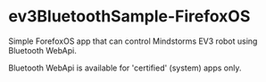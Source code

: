 ev3BluetoothSample-FirefoxOS
============================

Simple ForefoxOS app that can control Mindstorms EV3 robot using Bluetooth WebApi.


Bluetooth WebApi is available for 'certified' (system) apps only.

